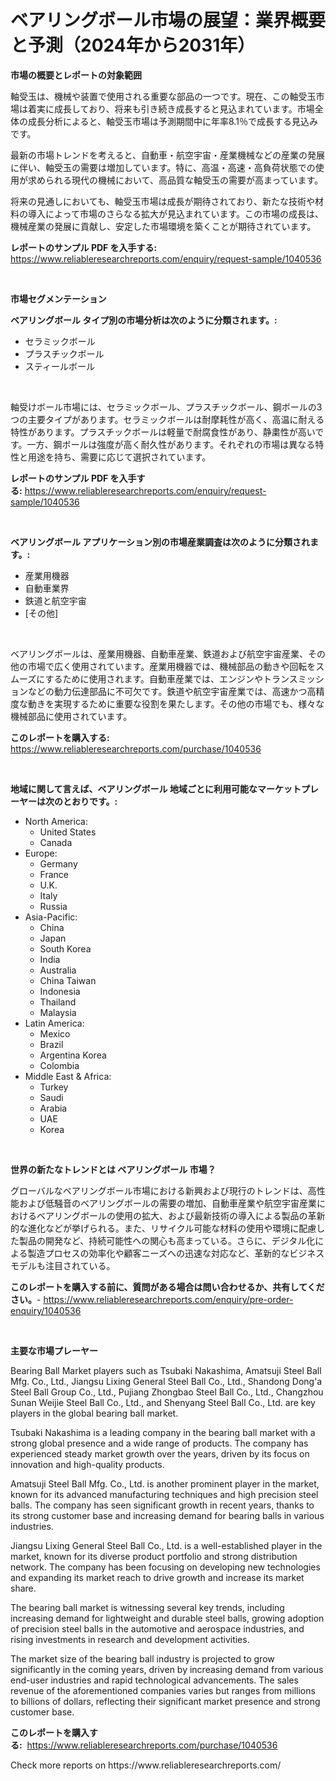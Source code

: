 <p><h1>ベアリングボール市場の展望：業界概要と予測（2024年から2031年）</h1></p><p><strong>市場の概要とレポートの対象範囲</strong></p>
<p><p>軸受玉は、機械や装置で使用される重要な部品の一つです。現在、この軸受玉市場は着実に成長しており、将来も引き続き成長すると見込まれています。市場全体の成長分析によると、軸受玉市場は予測期間中に年率8.1％で成長する見込みです。</p><p>最新の市場トレンドを考えると、自動車・航空宇宙・産業機械などの産業の発展に伴い、軸受玉の需要は増加しています。特に、高温・高速・高負荷状態での使用が求められる現代の機械において、高品質な軸受玉の需要が高まっています。</p><p>将来の見通しにおいても、軸受玉市場は成長が期待されており、新たな技術や材料の導入によって市場のさらなる拡大が見込まれています。この市場の成長は、機械産業の発展に貢献し、安定した市場環境を築くことが期待されています。</p></p>
<p><strong>レポートのサンプル PDF を入手する:</strong> <a href="https://www.reliableresearchreports.com/enquiry/request-sample/1040536">https://www.reliableresearchreports.com/enquiry/request-sample/1040536</a></p>
<p>&nbsp;</p>
<p><strong>市場セグメンテーション</strong></p>
<p><strong>ベアリングボール タイプ別の市場分析は次のように分類されます。:</strong></p>
<p><ul><li>セラミックボール</li><li>プラスチックボール</li><li>スティールボール</li></ul></p>
<p>&nbsp;</p>
<p><p>軸受けボール市場には、セラミックボール、プラスチックボール、鋼ボールの3つの主要タイプがあります。セラミックボールは耐摩耗性が高く、高温に耐える特性があります。プラスチックボールは軽量で耐腐食性があり、静粛性が高いです。一方、鋼ボールは強度が高く耐久性があります。それぞれの市場は異なる特性と用途を持ち、需要に応じて選択されています。</p></p>
<p><strong>レポートのサンプル PDF を入手する:</strong>&nbsp;<a href="https://www.reliableresearchreports.com/enquiry/request-sample/1040536">https://www.reliableresearchreports.com/enquiry/request-sample/1040536</a></p>
<p>&nbsp;</p>
<p><strong> ベアリングボール アプリケーション別の市場産業調査は次のように分類されます。:</strong></p>
<p><ul><li>産業用機器</li><li>自動車業界</li><li>鉄道と航空宇宙</li><li>[その他]</li></ul></p>
<p>&nbsp;</p>
<p><p>ベアリングボールは、産業用機器、自動車産業、鉄道および航空宇宙産業、その他の市場で広く使用されています。産業用機器では、機械部品の動きや回転をスムーズにするために使用されます。自動車産業では、エンジンやトランスミッションなどの動力伝達部品に不可欠です。鉄道や航空宇宙産業では、高速かつ高精度な動きを実現するために重要な役割を果たします。その他の市場でも、様々な機械部品に使用されています。</p></p>
<p><strong>このレポートを購入する:</strong>&nbsp; <a href="https://www.reliableresearchreports.com/purchase/1040536">https://www.reliableresearchreports.com/purchase/1040536</a></p>
<p>&nbsp;</p>
<p><strong>地域に関して言えば、ベアリングボール 地域ごとに利用可能なマーケットプレーヤーは次のとおりです。:</strong></p>
<p><ul>
    <li>
        North America:
        <ul>
            <li>United States</li>
            <li>Canada</li>
        </ul>
    </li>
    <li>
        Europe:
        <ul>
            <li>Germany</li>
            <li>France</li>
            <li>U.K.</li>
            <li>Italy</li>
            <li>Russia</li>
        </ul>
    </li>
    <li>
        Asia-Pacific:
        <ul>
            <li>China</li>
            <li>Japan</li>
            <li>South Korea</li>
            <li>India</li>
            <li>Australia</li>
            <li>China Taiwan</li>
            <li>Indonesia</li>
            <li>Thailand</li>
            <li>Malaysia</li>
        </ul>
    </li>
    <li>
        Latin America:
        <ul>
            <li>Mexico</li>
            <li>Brazil</li>
            <li>Argentina Korea</li>
            <li>Colombia</li>
        </ul>
    </li>
    <li>
        Middle East & Africa:
        <ul>
            <li>Turkey</li>
            <li>Saudi</li>
            <li>Arabia</li>
            <li>UAE</li>
            <li>Korea</li>
        </ul>
    </li>
    </ul></p>
<p>&nbsp;</p>
<p><strong>世界の新たなトレンドとは ベアリングボール 市場？</strong></p>
<p><p>グローバルなベアリングボール市場における新興および現行のトレンドは、高性能および低騒音のベアリングボールの需要の増加、自動車産業や航空宇宙産業におけるベアリングボールの使用の拡大、および最新技術の導入による製品の革新的な進化などが挙げられる。また、リサイクル可能な材料の使用や環境に配慮した製品の開発など、持続可能性への関心も高まっている。さらに、デジタル化による製造プロセスの効率化や顧客ニーズへの迅速な対応など、革新的なビジネスモデルも注目されている。</p></p>
<p><strong>このレポートを購入する前に、質問がある場合は問い合わせるか、共有してください。</strong>- <a href="https://www.reliableresearchreports.com/enquiry/pre-order-enquiry/1040536">https://www.reliableresearchreports.com/enquiry/pre-order-enquiry/1040536</a></p>
<p>&nbsp;</p>
<p><strong>主要な市場プレーヤー</strong></p>
<p><p>Bearing Ball Market players such as Tsubaki Nakashima, Amatsuji Steel Ball Mfg. Co., Ltd., Jiangsu Lixing General Steel Ball Co., Ltd., Shandong Dong'a Steel Ball Group Co., Ltd., Pujiang Zhongbao Steel Ball Co., Ltd., Changzhou Sunan Weijie Steel Ball Co., Ltd., and Shenyang Steel Ball Co., Ltd. are key players in the global bearing ball market.</p><p>Tsubaki Nakashima is a leading company in the bearing ball market with a strong global presence and a wide range of products. The company has experienced steady market growth over the years, driven by its focus on innovation and high-quality products.</p><p>Amatsuji Steel Ball Mfg. Co., Ltd. is another prominent player in the market, known for its advanced manufacturing techniques and high precision steel balls. The company has seen significant growth in recent years, thanks to its strong customer base and increasing demand for bearing balls in various industries.</p><p>Jiangsu Lixing General Steel Ball Co., Ltd. is a well-established player in the market, known for its diverse product portfolio and strong distribution network. The company has been focusing on developing new technologies and expanding its market reach to drive growth and increase its market share.</p><p>The bearing ball market is witnessing several key trends, including increasing demand for lightweight and durable steel balls, growing adoption of precision steel balls in the automotive and aerospace industries, and rising investments in research and development activities.</p><p>The market size of the bearing ball industry is projected to grow significantly in the coming years, driven by increasing demand from various end-user industries and rapid technological advancements. The sales revenue of the aforementioned companies varies but ranges from millions to billions of dollars, reflecting their significant market presence and strong customer base.</p></p>
<p><strong>このレポートを購入する:</strong>&nbsp;&nbsp;<a href="https://www.reliableresearchreports.com/purchase/1040536">https://www.reliableresearchreports.com/purchase/1040536</a></p>
<p>Check more reports on https://www.reliableresearchreports.com/</p>
